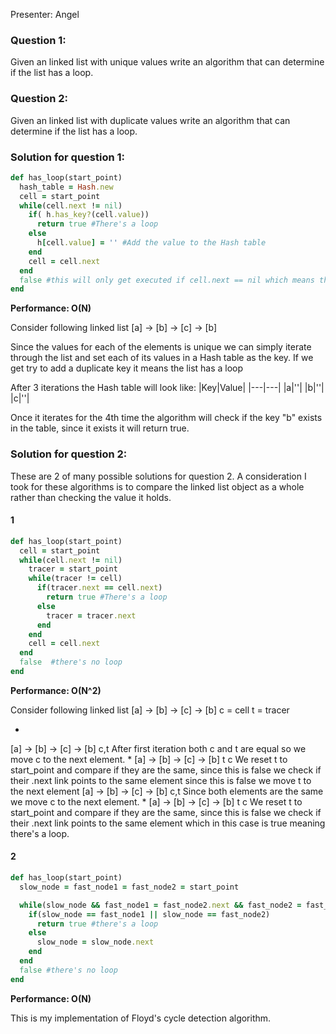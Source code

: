 Presenter: Angel

### Question 1:
Given an linked list with unique values write an algorithm that can determine if the list has a loop.

### Question 2:
Given an linked list with duplicate values write an algorithm that can determine if the list has a loop.

### Solution for question 1:


```ruby
def has_loop(start_point)
  hash_table = Hash.new
  cell = start_point
  while(cell.next != nil)
    if( h.has_key?(cell.value))
      return true #There's a loop
    else
      h[cell.value] = '' #Add the value to the Hash table
    end
    cell = cell.next
  end
  false #this will only get executed if cell.next == nil which means there's no loop
end
```
**Performance: O(N)**

Consider following linked list
[a] -> [b] -> [c] -> [b]

Since the values for each of the elements is unique we can simply iterate through the list and set each of its values in a Hash table as the key. If we get try to add a duplicate key it means the list has a loop

After 3 iterations the Hash table will look like:
|Key|Value|
|---|---|
|a|''|
|b|''|
|c|''|

Once it iterates for the 4th time the algorithm will check if the key "b" exists in the table, since it exists it will return true.



### Solution for question 2:
These are 2 of many possible solutions for question 2. A consideration I took for these algorithms is to compare the linked list object as a whole rather than checking the value it holds.

#### 1

```ruby
def has_loop(start_point)
  cell = start_point
  while(cell.next != nil)
    tracer = start_point  
    while(tracer != cell)
      if(tracer.next == cell.next)
        return true #There's a loop
      else
        tracer = tracer.next
      end
    end
    cell = cell.next
  end
  false  #there's no loop
end
```

**Performance: O(N^2)**

Consider following linked list
[a] -> [b] -> [c] -> [b]
c = cell
t = tracer

*
[a] -> [b] -> [c] -> [b]
c,t
After first iteration both c and t are equal so we move c to the next element.
*
[a] -> [b] -> [c] -> [b]
t      c
We reset t to start_point and compare if they are the same, since this is false we check if their .next link points to the same element since this is false we move t to the next element
[a] -> [b] -> [c] -> [b]
       c,t
Since both elements are the same we move c to the next element.
*
[a] -> [b] -> [c] -> [b]
t              c
We reset t to start_point and compare if they are the same, since this is false we check if their .next link points to the same element which in this case is true meaning there's a loop.

#### 2
```ruby
def has_loop(start_point)
  slow_node = fast_node1 = fast_node2 = start_point

  while(slow_node && fast_node1 = fast_node2.next && fast_node2 = fast_node1.next )
    if(slow_node == fast_node1 || slow_node == fast_node2)
      return true #there's a loop
    else
      slow_node = slow_node.next
    end
  end
  false #there's no loop
end
```

**Performance: O(N)**

This is my implementation of Floyd's cycle detection algorithm.
